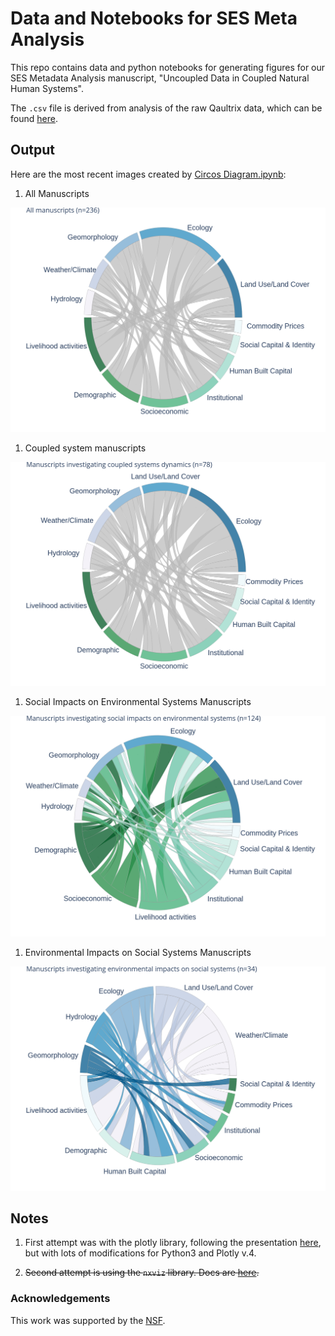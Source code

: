 # Data and Notebooks for SES Meta Analysis

This repo contains data and python notebooks for generating figures for our SES Metadata Analysis manuscript, "Uncoupled Data in Coupled Natural Human Systems".

The `.csv` file is derived from analysis of the raw Qaultrix data, which can be found [here](https://docs.google.com/spreadsheets/d/19tbrRV2kA8yXYDsm4XTUT6z3_K9e0leQHhbvSHVqBrE/edit?usp=sharing).

## Output

Here are the most recent images created by [Circos Diagram.ipynb](Circos%20Diagram.ipynb):

1. All Manuscripts

![](All_manuscripts.png)

1. Coupled system manuscripts

![](coupled_systems_manuscripts.png)

1. Social Impacts on Environmental Systems Manuscripts

![](social_environmental_manuscripts.png)

1. Environmental Impacts on Social Systems Manuscripts

![](environmental_social_manuscripts.png)

## Notes

1. First attempt was with the plotly library, following the presentation [here](https://plot.ly/python/v3/filled-chord-diagram/), but with lots of modifications for Python3 and Plotly v.4.

1. ~~Second attempt is using the `nxviz` library. Docs are [here](https://nxviz.readthedocs.io/en/latest/).~~


### Acknowledgements

This work was supported by the [NSF](www.nsf.gov).

